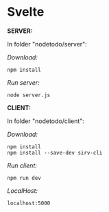 # Svelte

**SERVER:**

In folder "nodetodo/server":

*Download:*
```
npm install
```

*Run server:*
```
node server.js
```

**CLIENT:**

In folder "nodetodo/client":

*Download:*
```
npm install 
npm install --save-dev sirv-cli

```

*Run client:*
```
npm run dev 
```

*LocalHost:*
```
localhost:5000
```